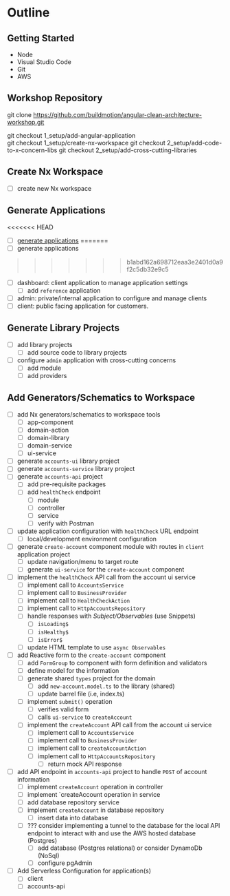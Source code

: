 # Outline

## Getting Started

- Node
- Visual Studio Code
- Git
- AWS

## Workshop Repository

git clone https://github.com/buildmotion/angular-clean-architecture-workshop.git

git checkout 1_setup/add-angular-application    
git checkout 1_setup/create-nx-workspace
git checkout 2_setup/add-code-to-x-concern-libs 
git checkout 2_setup/add-cross-cutting-libraries

## Create Nx Workspace

- [ ] create new Nx workspace

## Generate Applications

<<<<<<< HEAD
- [ ] [generate applications](./new-application.md#add-new-angular-application)
=======
- [ ] generate applications
>>>>>>> b1abd162a698712eaa3e2401d0a9f2c5db32e9c5
  - [ ] dashboard: client application to manage application settings
    - [ ] add `reference` application
  - [ ] admin: private/internal application to configure and manage clients
  - [ ] client: public facing application for customers.

## Generate Library Projects

- [ ] add library projects
  - [ ] add source code to library projects
- [ ] configure `admin` application with cross-cutting concerns
  - [ ] add module
  - [ ] add providers

## Add Generators/Schematics to Workspace

- [ ] add Nx generators/schematics to workspace tools
  - [ ] app-component
  - [ ] domain-action
  - [ ] domain-library
  - [ ] domain-service
  - [ ] ui-service
- [ ] generate `accounts-ui` library project
- [ ] generate `accounts-service` library project
- [ ] generate `accounts-api` project
  - [ ] add pre-requisite packages
  - [ ] add `healthCheck` endpoint
    - [ ] module
    - [ ] controller
    - [ ] service
    - [ ] verify with Postman
- [ ] update application configuration with `healthCheck` URL endpoint
  - [ ] local/development environment configuration
- [ ] generate `create-account` component module with routes in `client` application project
  - [ ] update navigation/menu to target route
  - [ ] generate `ui-service` for the `create-account` component
- [ ] implement the `healthCheck` API call from the account ui service
  - [ ] implement call to `AccountsService`
  - [ ] implement call to `BusinessProvider`
  - [ ] implement call to `HealthCheckAction`
  - [ ] implement call to `HttpAccountsRepository`
  - [ ] handle responses with *Subject/Observables* (use Snippets)
    - [ ] `isLoading$`
    - [ ] `isHealthy$`
    - [ ] `isError$`
  - [ ] update HTML template to use `async Observables`
- [ ] add Reactive form to the `create-account` component
  - [ ] add `FormGroup` to component with form definition and validators
  - [ ] define model for the information
  - [ ] generate shared `types` project for the domain
    - [ ] add `new-account.model.ts` to the library (shared)
    - [ ] update barrel file (i.e, index.ts)
  - [ ] implement `submit()` operation
    - [ ] verifies valid form
    - [ ] calls `ui-service` to `createAccount`
  - [ ] implement the `createAccount` API call from the account ui service
    - [ ] implement call to `AccountsService`
    - [ ] implement call to `BusinessProvider`
    - [ ] implement call to `createAccountAction`
    - [ ] implement call to `HttpAccountsRepository`
      - [ ] return mock API response
- [ ] add API endpoint in `accounts-api` project to handle `POST` of account information
  - [ ] implement `createAccount` operation in controller
  - [ ] implement `createAccount operation in service
  - [ ] add database repository service
  - [ ] implement `createAccount` in database repository
    - [ ] insert data into database
  - [ ] ??? consider implementing a tunnel to the database for the local API endpoint to interact with and use the AWS hosted database (Postgres)
    - [ ] add database (Postgres relational) or consider DynamoDb (NoSql)
    - [ ] configure pgAdmin
- [ ] Add Serverless Configuration for application(s)
  - [ ] client
  - [ ] accounts-api